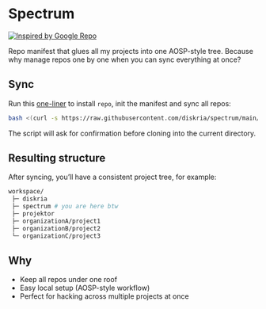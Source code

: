 # Spectrum

[![Inspired by Google Repo](https://img.shields.io/badge/inspired%20by-Google%20Repo-blue)](https://gerrit.googlesource.com/git-repo)

Repo manifest that glues all my projects into one AOSP-style tree.
Because why manage repos one by one when you can sync everything at once?

## Sync

Run this [one-liner](https://raw.githubusercontent.com/diskria/spectrum/main/sync.sh) to install `repo`, init the manifest and sync all repos:

```bash
bash <(curl -s https://raw.githubusercontent.com/diskria/spectrum/main/sync.sh)
```

The script will ask for confirmation before cloning into the current directory.

## Resulting structure

After syncing, you’ll have a consistent project tree, for example:

```bash
workspace/
 ├─ diskria
 ├─ spectrum # you are here btw
 ├─ projektor
 ├─ organizationA/project1
 ├─ organizationB/project2
 └─ organizationC/project3
```

## Why

* Keep all repos under one roof
* Easy local setup (AOSP-style workflow)
* Perfect for hacking across multiple projects at once
